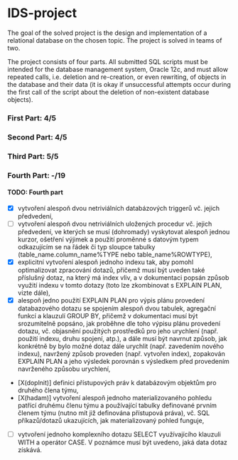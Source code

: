 # IDS-project

The goal of the solved project is the design and implementation of a relational database on the chosen topic. The project is solved in teams of two.

The project consists of four parts. All submitted SQL scripts must be intended for the database management system, Oracle 12c, and must allow repeated calls, i.e. deletion and re-creation, or even rewriting, of objects in the database and their data (it is okay if unsuccessful attempts occur during the first call of the script about the deletion of non-existent database objects).

### First Part: 4/5
### Second Part: 4/5
### Third Part: 5/5
### Fourth Part: -/19
      
#### TODO: Fourth part
- [x] vytvoření alespoň dvou netriviálních databázových triggerů vč. jejich předvedení,
- [ ] vytvoření alespoň dvou netriviálních uložených procedur vč. jejich předvedení, ve kterých se musí (dohromady) vyskytovat alespoň jednou kurzor, ošetření výjimek a použití proměnné s datovým typem odkazujícím se na řádek či typ sloupce tabulky (table_name.column_name%TYPE nebo table_name%ROWTYPE),
- [X] explicitní vytvoření alespoň jednoho indexu tak, aby pomohl optimalizovat zpracování dotazů, přičemž musí být uveden také příslušný dotaz, na který má index vliv, a v dokumentaci popsán způsob využití indexu v tomto dotazy (toto lze zkombinovat s EXPLAIN PLAN, vizte dále),
- [x] alespoň jedno použití EXPLAIN PLAN pro výpis plánu provedení databazového dotazu se spojením alespoň dvou tabulek, agregační funkcí a klauzulí GROUP BY, přičemž v dokumentaci musí být srozumitelně popsáno, jak proběhne dle toho výpisu plánu provedení dotazu, vč. objasnění použitých prostředků pro jeho urychlení (např. použití indexu, druhu spojení, atp.), a dále musí být navrnut způsob, jak konkrétně by bylo možné dotaz dále urychlit (např. zavedením nového indexu), navržený způsob proveden (např. vytvořen index), zopakován EXPLAIN PLAN a jeho výsledek porovnán s výsledkem před provedením navrženého způsobu urychlení,
- [X(doplnit)] definici přístupových práv k databázovým objektům pro druhého člena týmu,
- [X(hadam)] vytvoření alespoň jednoho materializovaného pohledu patřící druhému členu týmu a používající tabulky definované prvním členem týmu (nutno mít již definována přístupová práva), vč. SQL příkazů/dotazů ukazujících, jak materializovaný pohled funguje,
- [ ] vytvoření jednoho komplexního dotazu SELECT využívajícího klauzuli WITH a operátor CASE. V poznámce musí být uvedeno, jaká data dotaz získává.
